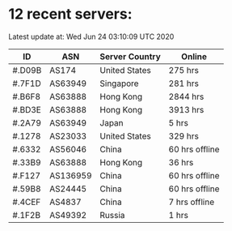# 12 recent servers:

Latest update at: Wed Jun 24 03:10:09 UTC 2020

| ID | ASN | Server Country | Online |
| -- | --- | -------------- | ------ |
| #.D09B | AS174 | United States | 275 hrs |
| #.7F1D | AS63949 | Singapore | 281 hrs |
| #.B6F8 | AS63888 | Hong Kong | 2844 hrs |
| #.BD3E | AS63888 | Hong Kong | 3913 hrs |
| #.2A79 | AS63949 | Japan | 5 hrs |
| #.1278 | AS23033 | United States | 329 hrs |
| #.6332 | AS56046 | China | 60 hrs offline |
| #.33B9 | AS63888 | Hong Kong | 36 hrs |
| #.F127 | AS136959 | China | 60 hrs offline |
| #.59B8 | AS24445 | China | 60 hrs offline |
| #.4CEF | AS4837 | China | 7 hrs offline |
| #.1F2B | AS49392 | Russia | 1 hrs |

